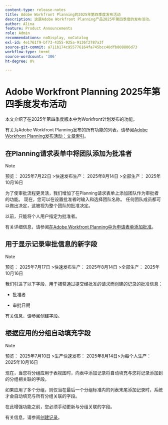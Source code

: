 ```yaml
---
content-type: release-notes
title: Adobe Workfront Planning的2025年第四季度发布活动
description: 这是Adobe Workfront Planning产品2025年第四季度的发布活动。
author: Alina
feature: Product Announcements
role: Admin
recommendations: noDisplay, noCatalog
exl-id: 4e1761f9-bf73-4355-925a-9136f2787a3f
source-git-commit: a711b174c955776164fa745bcc40dfb808806d73
workflow-type: tm+mt
source-wordcount: '306'
ht-degree: 0%

---
```


# Adobe Workfront Planning 2025年第四季度发布活动

本文介绍了在2025年第四季度版本中为Workfront计划发布的功能。

<!--keep the sentence below for all future quarterly release pages-->

有关为Adobe Workfront Planning发布的所有功能的列表，请参阅[Adobe Workfront Planning发布活动：文章索引](/help/quicksilver/product-announcements/product-releases/planning-release-activity/planning-release-activity-article-index.md)。

## 在Planning请求表单中将团队添加为批准者

>[!NOTE]
>
>预览： 2025年7月22日
>&#x200B;>快速发布生产： 2025年8月14日
>&#x200B;>全部生产： 2025年10月16日

为了使审批流程更灵活，我们增加了在Planning请求表单上添加团队作为审批者的功能。 现在，您可以在设置批准者时输入和选择团队名称。 任何团队成员都可以做出决定，这被视为整个团队的批准决定。

以前，只能将个人用户指定为批准者。

有关详细信息，请参阅[在Adobe Workfront Planning中为申请表单添加批准](/help/quicksilver/planning/requests/add-approval-to-request-form.md)。

## 用于显示记录审批信息的新字段

>[!NOTE]
>
>预览： 2025年7月17日
>&#x200B;>快速发布生产： 2025年8月14日
>&#x200B;>全部生产： 2025年10月16日


我们引进了以下字段，用于捕获通过提交经批准的请求而创建的记录的批准信息：

* 批准者

* 审批日期

有关信息，请参阅[创建字段](/help/quicksilver/planning/fields/create-fields.md)。

## 根据应用的分组自动填充字段

>[!NOTE]
>
>预览： 2025年7月10日
>&#x200B;>生产快速发布： 2025年8月14日
>&#x200B;>为每个人生产： 2025年10月16日


现在，当您将分组应用于表视图时，向表中添加记录将自动填充与您将记录添加到的分组相关联的字段。

如果应用了多个分组，则仅当在最后一个分组标准内的列表末尾添加记录时，系统才会自动填充与所有分组关联的字段。

在此增强功能之前，您必须手动更新与分组关联的字段。

有关信息，请参阅[创建记录](/help/quicksilver/planning/records/create-records.md)。

<!--## Add teams as approvers on Planning request forms

>[!NOTE]
>
>* Preview: July 9, 2025 
>* Production for everyone: October 16, 20025 

To make the approval process more flexible, we've added the ability to add teams as approvers on Planning request forms. Now, you can enter and select team names when setting approvers. Any of the team members can make a decision, which counts as the approval decision for the entire team.

Previously, only individual users could be assigned as approvers. 

For more information, see [Add an approval to a request form in Adobe Workfront Planning](/help/quicksilver/planning/requests/add-approval-to-request-form.md).-->
